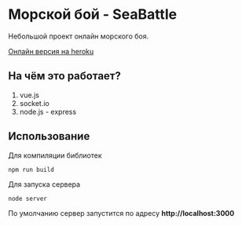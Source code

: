 # Морской бой - SeaBattle #
Небольшой проект онлайн морского боя. 

[Онлайн версия на heroku](https://seabattlevan.herokuapp.com/) 
## На чём это работает? ##
1. vue.js
2. socket.io
3. node.js - express

## Использование ##
Для компиляции библиотек

    npm run build
Для запуска сервера

    node server

По умолчанию сервер запустится по адресу **http://localhost:3000**